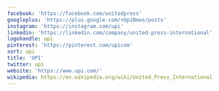 ```yaml
---
facebook: 'https://facebook.com/unitedpress'
googleplus: 'https://plus.google.com/+UpiNews/posts'
instagram: 'https://instagram.com/upi'
linkedin: 'https://linkedin.com/company/united-press-international'
logohandle: upi
pinterest: 'https://pinterest.com/upicom'
sort: upi
title: 'UPI'
twitter: upi
website: 'https://www.upi.com/'
wikipedia: https://en.wikipedia.org/wiki/United_Press_International
---
```

